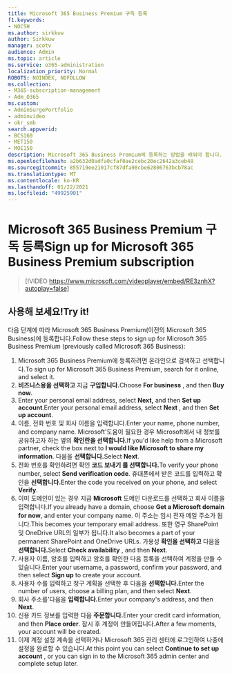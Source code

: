 ```yaml
---
title: Microsoft 365 Business Premium 구독 등록
f1.keywords:
- NOCSH
ms.author: sirkkuw
author: Sirkkuw
manager: scotv
audience: Admin
ms.topic: article
ms.service: o365-administration
localization_priority: Normal
ROBOTS: NOINDEX, NOFOLLOW
ms.collection:
- M365-subscription-management
- Adm_O365
ms.custom:
- AdminSurgePortfolio
- adminvideo
- okr_smb
search.appverid:
- BCS160
- MET150
- MOE150
description: Microsoft 365 Business Premium에 등록하는 방법을 배워야 합니다.
ms.openlocfilehash: a2b632d0adfa0cfaf0ae2cebc20ec2642a3ceb48
ms.sourcegitcommit: 855719ee21017cf87dfa98cbe62806763bcb78ac
ms.translationtype: MT
ms.contentlocale: ko-KR
ms.lasthandoff: 01/22/2021
ms.locfileid: "49925901"
---
```

# <a name="sign-up-for-microsoft-365-business-premium-subscription"></a><span data-ttu-id="60623-103">Microsoft 365 Business Premium 구독 등록</span><span class="sxs-lookup"><span data-stu-id="60623-103">Sign up for Microsoft 365 Business Premium subscription</span></span>

> [!VIDEO https://www.microsoft.com/videoplayer/embed/RE3znhX?autoplay=false]

## <a name="try-it"></a><span data-ttu-id="60623-104">사용해 보세요!</span><span class="sxs-lookup"><span data-stu-id="60623-104">Try it!</span></span>

<span data-ttu-id="60623-105">다음 단계에 따라 Microsoft 365 Business Premium(이전의 Microsoft 365 Business)에 등록합니다.</span><span class="sxs-lookup"><span data-stu-id="60623-105">Follow these steps to sign up for Microsoft 365 Business Premium (previously called Microsoft 365 Business):</span></span>

1. <span data-ttu-id="60623-106">Microsoft 365 Business Premium에 등록하려면 온라인으로 검색하고 선택합니다.</span><span class="sxs-lookup"><span data-stu-id="60623-106">To sign up for Microsoft 365 Business Premium, search for it online, and select it.</span></span>
2. <span data-ttu-id="60623-107">**비즈니스용을 선택하고** 지금 **구입합니다.**</span><span class="sxs-lookup"><span data-stu-id="60623-107">Choose  **For business** , and then  **Buy now**.</span></span>
3. <span data-ttu-id="60623-108">Enter your personal email address, select  **Next,** and then  **Set up account**.</span><span class="sxs-lookup"><span data-stu-id="60623-108">Enter your personal email address, select  **Next** , and then  **Set up account**.</span></span>
4. <span data-ttu-id="60623-109">이름, 전화 번호 및 회사 이름을 입력합니다.</span><span class="sxs-lookup"><span data-stu-id="60623-109">Enter your name, phone number, and company name.</span></span> <span data-ttu-id="60623-110">Microsoft&#39;도움이 필요한 경우 Microsoft에서 내 정보를 공유하고자 하는 옆의 **확인란을 선택합니다.**</span><span class="sxs-lookup"><span data-stu-id="60623-110">If you&#39;d like help from a Microsoft partner, check the box next to  **I would like Microsoft to share my information**.</span></span> <span data-ttu-id="60623-111">다음을 **선택합니다.**</span><span class="sxs-lookup"><span data-stu-id="60623-111">Select  **Next**.</span></span>
5. <span data-ttu-id="60623-112">전화 번호를 확인하려면 확인 **코드 보내기 를 선택합니다.**</span><span class="sxs-lookup"><span data-stu-id="60623-112">To verify your phone number, select  **Send verification code**.</span></span> <span data-ttu-id="60623-113">휴대폰에서 받은 코드를 입력하고 확인을 **선택합니다.**</span><span class="sxs-lookup"><span data-stu-id="60623-113">Enter the code you received on your phone, and select  **Verify**.</span></span>
6. <span data-ttu-id="60623-114">이미 도메인이 있는 경우 지금  **Microsoft** 도메인 다운로드를 선택하고 회사 이름을 입력합니다.</span><span class="sxs-lookup"><span data-stu-id="60623-114">If you already have a domain, choose  **Get a Microsoft domain for now**, and enter your company name.</span></span> <span data-ttu-id="60623-115">이 주소는 임시 전자 메일 주소가 됩니다.</span><span class="sxs-lookup"><span data-stu-id="60623-115">This becomes your temporary email address.</span></span> <span data-ttu-id="60623-116">또한 영구 SharePoint 및 OneDrive URL의 일부가 됩니다.</span><span class="sxs-lookup"><span data-stu-id="60623-116">It also becomes a part of your permanent SharePoint and OneDrive URLs.</span></span> <span data-ttu-id="60623-117">가용성 **확인을 선택하고** 다음을 **선택합니다.**</span><span class="sxs-lookup"><span data-stu-id="60623-117">Select  **Check availability** , and then  **Next**.</span></span>
7. <span data-ttu-id="60623-118">사용자 이름, 암호를 입력하고 암호를 확인한  다음 등록을 선택하여 계정을 만들 수 있습니다.</span><span class="sxs-lookup"><span data-stu-id="60623-118">Enter your username, a password, confirm your password, and then select  **Sign up**  to create your account.</span></span>
8. <span data-ttu-id="60623-119">사용자 수를 입력하고 청구 계획을 선택한 후 다음을 **선택합니다.**</span><span class="sxs-lookup"><span data-stu-id="60623-119">Enter the number of users, choose a billing plan, and then select  **Next**.</span></span>
9.  <span data-ttu-id="60623-120">회사 주소를&#39;다음을 **입력합니다.**</span><span class="sxs-lookup"><span data-stu-id="60623-120">Enter your company&#39;s address, and then  **Next**.</span></span>
10. <span data-ttu-id="60623-121">신용 카드 정보를 입력한 다음 **주문합니다.**</span><span class="sxs-lookup"><span data-stu-id="60623-121">Enter your credit card information, and then  **Place order**.</span></span> <span data-ttu-id="60623-122">잠시 후 계정이 만들어집니다.</span><span class="sxs-lookup"><span data-stu-id="60623-122">After a few moments, your account will be created.</span></span>
11. <span data-ttu-id="60623-123">이제 계정 설정  계속을 선택하거나 Microsoft 365 관리 센터에 로그인하여 나중에 설정을 완료할 수 있습니다.</span><span class="sxs-lookup"><span data-stu-id="60623-123">At this point you can select  **Continue to set up account** , or you can sign in to the Microsoft 365 admin center and complete setup later.</span></span>